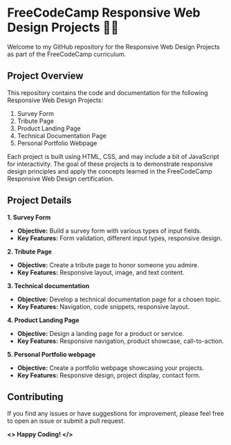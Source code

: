# FreeCodeCamp Responsive Web Design Projects 👨‍💻

Welcome to my GitHub repository for the Responsive Web Design Projects as part of the FreeCodeCamp curriculum.

## Project Overview

This repository contains the code and documentation for the following Responsive Web Design Projects:

1. Survey Form
2. Tribute Page
3. Product Landing Page
4. Technical Documentation Page
5. Personal Portfolio Webpage

Each project is built using HTML, CSS, and may include a bit of JavaScript for interactivity. The goal of these projects is to demonstrate responsive design principles and apply the concepts learned in the FreeCodeCamp Responsive Web Design certification.


## Project Details

**1. Survey Form**

-  **Objective:** Build a survey form with various types of input fields.
-  **Key Features:** Form validation, different input types, responsive design.

**2. Tribute Page**

-   **Objective:** Create a tribute page to honor someone you admire.
-   **Key Features:** Responsive layout, image, and text content.

**3. Technical documentation**

-   **Objective:** Develop a technical documentation page for a chosen topic.
-   **Key Features:** Navigation, code snippets, responsive layout.

**4. Product Landing Page**

-   **Objective:** Design a landing page for a product or service.
-   **Key Features:** Responsive navigation, product showcase, call-to-action.

**5. Personal Portfolio webpage**

-  **Objective:** Create a portfolio webpage showcasing your projects.
-  **Key Features:** Responsive design, project display, contact form.


## Contributing

If you find any issues or have suggestions for improvement, please feel free to open an issue or submit a pull request.

**<> Happy Coding! </>**


